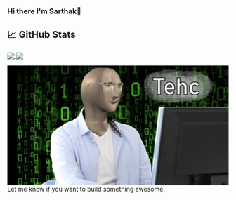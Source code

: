 ### Hi there I'm Sarthak👋

## &#x1f4c8; GitHub Stats

<a href="https://github.com/sarthakagrawal927/sarthakagrawal927">
  <img align="center" src="https://github-readme-stats.vercel.app/api?username=sarthakagrawal927&theme=dark&icons=true" />
</a>

<a href="https://github.com/sarthakagrawal927/sarthakagrawal927">
  <img align="center" src="https://github-readme-stats.vercel.app/api/top-langs/?username=sarthakagrawal927&exclude_repo=PythonMagic&langs_count=5&layout=compact&title_color=ffffff&text_color=c9cacc&icon_color=2bbc8a&bg_color=1d1f21" />
</a>

<img src="tehc.png"
     alt="Markdown Monster icon"
     style="float: left; margin-right: 10px;" />

 Let me know if you want to build something awesome.